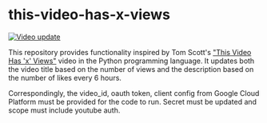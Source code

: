 # this-video-has-x-views
[![Video update](https://github.com/SuperRitchie/this-video-has-x-views/actions/workflows/update_video_title.yml/badge.svg?branch=main)](https://github.com/SuperRitchie/this-video-has-x-views/actions/workflows/update_video_title.yml)

This repository provides functionality inspired by Tom Scott's ["This Video Has 'x' Views"](https://www.youtube.com/watch?v=BxV14h0kFs0) video in the Python programming language.
It updates both the video title based on the number of views and the description based on the number of likes every 6 hours.

Correspondingly, the video_id, oauth token, client config from Google Cloud Platform must be provided for the code to run. Secret must be updated and scope must include youtube auth.
